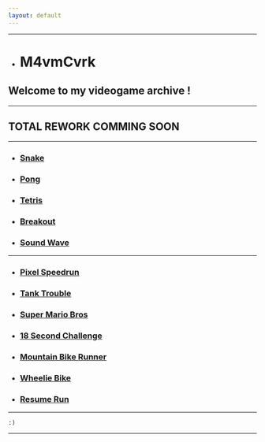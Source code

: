 ```yaml
---
layout: default
---
```


* * *

*   # M4vmCvrk
## Welcome to my videogame archive !

* * *

## TOTAL REWORK COMMING SOON

* * *

*   ### [Snake](./snake.html)

*   ### [Pong](./pong.html)

*   ### [Tetris](./tetris.html)

*   ### [Breakout](./breakout.html)

*   ### [Sound Wave](./soundwave/index.html)

* * *

*   ### [Pixel Speedrun](./pixelsr.html)

*   ### [Tank Trouble](./tanktrouble.html)

*   ### [Super Mario Bros](./smb.html)

*   ### [18 Second Challenge](./18sc.html)

*   ### [Mountain Bike Runner](./mbr.html)

*   ### [Wheelie Bike](./wb.html)

*   ### [Resume Run](./rr.html)

* * * 

```
:)
```

* * *